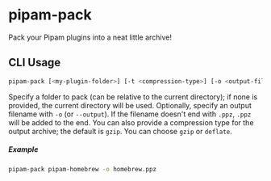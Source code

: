 # pipam-pack

Pack your Pipam plugins into a neat little archive!

## CLI Usage

```bash
pipam-pack [<my-plugin-folder>] [-t <compression-type>] [-o <output-filename>]
```

Specify a folder to pack (can be relative to the current directory); if none is provided, the current directory will be used. Optionally, specify an output filename with `-o` (or `--output`). If the filename doesn't end with `.ppz`, `.ppz` will be added to the end. You can also provide a compression type for the output archive; the default is `gzip`. You can choose `gzip` or `deflate`.

##### Example

```bash
pipam-pack pipam-homebrew -o homebrew.ppz
```
